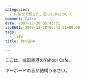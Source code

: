 ```yaml
---
categories:
  - 何気なく感じた、思った事について
comment: false
date: 2007-12-28 05:43:51
iso8601: 2007-12-28T05:43:51+09:00
tags:
  - life
title: 旅の途中

---
```


ここは、成田空港のYahoo! Cafe。

キーボードの音が結構うるさい。
